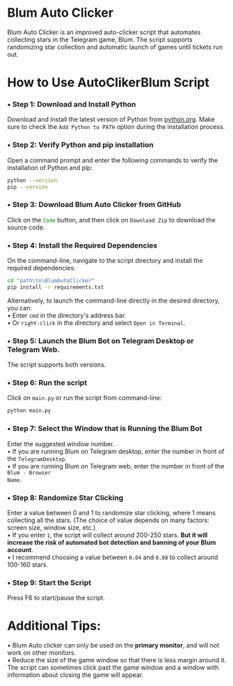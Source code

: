 # Blum Auto Clicker
Blum Auto Clicker is an improved auto-clicker script that automates collecting stars in the Telegram game, Blum. The script supports randomizing star collection and automatic launch of games until tickets run out.

# How to Use AutoClikerBlum Script

### • Step 1: Download and Install Python
Download and install the latest version of Python from [python.org](https://www.python.org/). 
Make sure to check the <code>Add Python to PATH</code> option during the installation process.

### • Step 2: Verify Python and pip installation
Open a command prompt and enter the following commands to verify the installation of Python and pip:
```sh
python --version
pip --version
```

### • Step 3: Download Blum Auto Clicker from GitHub
Click on the <code style="color : green">Code</code> button, and then click on <code>Download Zip</code> to download the source code.

### • Step 4: Install the Required Dependencies
On the command-line, navigate to the script directory and install the required dependencies:
```sh
cd "path\to\BlumAutoClicker"
pip install -r requirements.txt
```
Alternatively, to launch the command-line directly in the desired directory, you can:<br>
• Enter <code>cmd</code> in the directory's address bar.<br>
• Or <code>right-click</code> in the directory and select <code>Open in Terminal</code>.

### • Step 5: Launch the Blum Bot on Telegram Desktop or Telegram Web.
The script supports both versions.

### • Step 6: Run the script
Click on <code>main.py</code> or run the script from command-line:
```sh
python main.py
```
### • Step 7: Select the Window that is Running the Blum Bot
Enter the suggested window number.<br>
• If you are running Blum on Telegram desktop, enter the number in front of the <code>TelegramDesktop</code>.<br>
• If you are running Blum on Telegram web, enter the number in front of the <code>Blum - Browser Name</code>.

### • Step 8: Randomize Star Clicking
Enter a value between 0 and 1 to randomize star clicking, where 1 means collecting all the stars. (The choice of value depends on many factors: screen size, window size, etc.)<br>
• If you enter <code>1</code>, the script will collect around 200-250 stars. <b>But it will increase the risk of automated bot detection and banning of your Blum account</b>.<br>
• I recommend choosing a value between <code>0.04</code> and <code>0.08</code> to collect around 100-160 stars.

### • Step 9: Start the Script
Press F6 to start/pause the script.

# Additional Tips:
• Blum Auto clicker can only be used on the <b>primary monitor</b>, and will not work on other monitors.<br>
• Reduce the size of the game window so that there is less margin around it.<br>
The script can sometimes click past the game window and a window with information about closing the game will appear.
